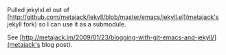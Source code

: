 Pulled jekylxl.el out of [http://github.com/metajack/jekyll/blob/master/emacs/jekyll.el](metajack's jekyll fork) so I can use it as a submodule.

See [http://metajack.im/2009/01/23/blogging-with-git-emacs-and-jekyll/](metajack's blog post).


